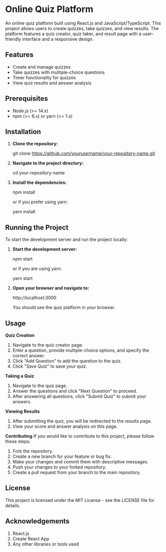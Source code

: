 # Online Quiz Platform

An online quiz platform built using React.js and JavaScript/TypeScript. This project allows users to create quizzes, take quizzes, and view results. The platform features a quiz creator, quiz taker, and result page with a user-friendly interface and a responsive design.

## Features

- Create and manage quizzes
- Take quizzes with multiple-choice questions
- Timer functionality for quizzes
- View quiz results and answer analysis

## Prerequisites

- Node.js (>= 14.x)
- npm (>= 6.x) or yarn (>= 1.x)

## Installation

1. **Clone the repository:**

   git clone https://github.com/yourusername/your-repository-name.git

2. **Navigate to the project directory:**

    cd your-repository-name

3. **Install the dependencies:**

    npm install
    
    or if you prefer using yarn:

    yarn install

## Running the Project

To start the development server and run the project locally:

1. **Start the development server:**

    npm start
    
    or if you are using yarn:

    yarn start

2. **Open your browser and navigate to:**

    http://localhost:3000

    You should see the quiz platform in your browser.



## Usage
    
**Quiz Creation** 
1. Navigate to the quiz creator page.
2. Enter a question, provide multiple-choice options, and specify the correct answer.
3. Click "Add Question" to add the question to the quiz.
4. Click "Save Quiz" to save your quiz.

**Taking a Quiz**
1. Navigate to the quiz page.
2. Answer the questions and click "Next Question" to proceed.
3. After answering all questions, click "Submit Quiz" to submit your answers.

**Viewing Results**
1. After submitting the quiz, you will be redirected to the results page.
2. View your score and answer analysis on this page.

**Contributing**
If you would like to contribute to this project, please follow these steps:

1. Fork the repository.
2. Create a new branch for your feature or bug fix.
3. Make your changes and commit them with descriptive messages.
4. Push your changes to your forked repository.
5. Create a pull request from your branch to the main repository.

## License
This project is licensed under the MIT License - see the LICENSE file for details.

## Acknowledgements
1. React.js
2. Create React App
3. Any other libraries or tools used

